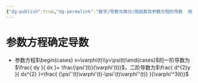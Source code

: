 ```yaml
---
{"dg-publish":true,"dg-permalink":"数学/导数与微分/隐函数及参数方程的导数  相关变化率","permalink":"/数学/导数与微分/隐函数及参数方程的导数  相关变化率/","dgHomeLink":true,"dgPassFrontmatter":false}
---
```



# 参数方程确定导数
- 参数方程$\begin{cases} x=\varphi(t)\\y=\psi(t)\end{cases}$的一阶导数为$\frac{ dy }{ dx }= \frac{\psi'(t)}{\varphi'(t)}$，二阶导数为$\frac{ d^{2}y }{ dx^{2} }=\frac{ {\psi''(t)\varphi'(t)-\psi'(t)\varphi''(t)} }{\varphi'^3(t)}$
